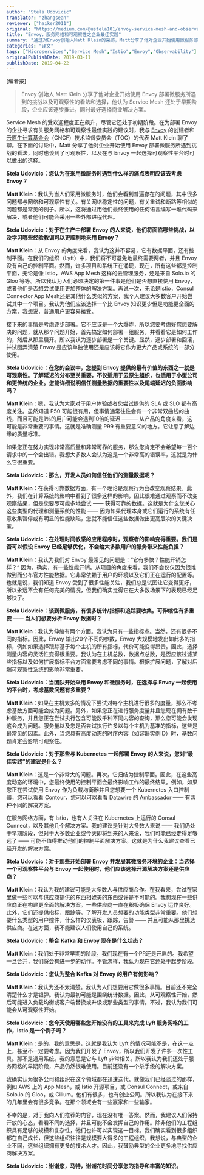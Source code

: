 ```yaml
---
author: "Stela Udovicic"
translator: "zhangsean"
reviewer: ["haiker2011"]
original: "https://medium.com/@ustela101/envoy-service-mesh-and-observability-best-practices-for-enterprises-6b72bbaa723c"
title: "Envoy，服务网格和可观察性之企业最佳实践"
summary: "通过对Envoy创始人Matt Klein的采访，Matt分享了他对企业开始使用微服务部署Envoy所遇到的挑战以及可观察性的看法和选择。"
categories: "译文"
tags: ["Microservices","Service Mesh","Istio","Envoy","Observability"]
originalPublishDate: 2019-03-11
publishDate: 2019-04-22
---
```


[编者按]
> Envoy 创始人 Matt Klein 分享了他对企业开始使用 Envoy 部署微服务所遇到的挑战以及可观察性的看法和选择，他认为 Service Mesh 还处于早期阶段，企业应该逐步推进，同时最好选择商业解决方案。

Service Mesh 的受欢迎程度正在飙升，尽管它还处于初期阶段。在为部署 Envoy 的企业寻求有关服务网格和可观察性最佳实践的建议时，我与 [Envoy](https://www.envoyproxy.io/) 的创建者和[云原生计算基金会](https://www.cncf.io/)（CNCF）技术监督委员会（TOC）的代表 Matt Klein 聊了聊。在下面的讨论中，Matt 分享了他对企业开始使用 Envoy 部署微服务所遇到挑战的看法，同时也谈到了可观察性，以及在与 Envoy 一起选择可观察性平台时可以做出的选择。

**Stela Udovicic：您认为在采用微服务时遇到什么样的痛点表明应该去考虑 Envoy？**

**Matt Klein**：我认为当人们采用微服务时，他们会看到普遍存在的问题，其中很多问题都与网络和可观察性有关。有关网络稳定性的问题，有关重试和断路等相似的问题都是常见的例子。所以，这将通过用他们最终使用的任何语言编写一堆代码来解决，或者他们可能会采用一些外部进程代理。

**Stela Udovicic：对于在生产中部署 Envoy 的人来说，他们将面临哪些挑战，以及学习哪些经验教训可以更顺利地采用 Envoy？**

**Matt Klein**：从 Envoy 的角度来看，我认为这并不容易，它有数据平面，还有控制平面。在我们的组织（Lyft）中，我们将不可避免地最终需要两者，并且 Envoy 没有自己的控制平面。然而，许多项目和系统正在涌现，现在，所有这些都是控制平面，无论是像 Istio，AWS App Mesh 这样的云管理服务，还是来自 Solo.io 的 Gloo 等等。所以我认为人们必须决定的第一件事是他们是否想直接使用 Envoy，或者他们是否想尝试使用更加整体的解决方案。再说一次，无论是Istio，Consul Connector App Mesh还是其他什么类似的方案，我个人建议大多数客户开始尝试其中一个项目。我认为他们应该选择一个比 Envoy 知识更少但是功能更全面的方案，我想说，普通用户更容易接受。

接下来的事情是考虑逐步部署。它不应该是一个大爆炸，所以您要考虑好您想要解决的问题，就从那个问题开始，首先搞定如何部署一组服务，并看看它是如何工作的，然后从那里展开。所以我认为逐步部署是一个关键。显然，逐步部署和回滚，并试图弄清楚 Envoy 是应该单独使用还是应该将它作为更大产品或系统的一部分使用。

**Stela Udovicic：在您的会议中，您提到 Envoy 提供的最有价值的东西之一就是可观察性。了解延迟的分布至关重要，不仅适用于云原生组织，也适用于小型公司和更传统的企业。您能详细说明信任测量数据的重要性以及尾端延迟的负面影响吗？**

**Matt Klein**：嗯，我认为大家对于用户体验或者您尝试提供的 SLA 或 SLO 都有高度关注。虽然知道 P50 可能很有用，但事情通常往往会有一个非常双曲线的曲线，而且可能是1％的用户可能会遇到10倍的延迟 ——— 从产品的角度来看，这可能是非常重要的事情。这就是准确测量 P99 有重要意义的地方。它让您了解边缘的质量标准。

如果您正在努力实现非常高质量和非常可靠的服务，那么您肯定不会希望每一百个请求中的一个会出错。我想大多数人会认为这是一个非常高的错误率，这就是为什么它很重要。

**Stela Udovicic：那么，开发人员如何信任他们的测量数据呢？**

**Matt Klein**：在获得可靠数据方面，有一个理论是观察行为会改变观察结果。此外，我们在计算系统的影响中看到了很多这样的影响，因此很难通过观察而不改变观察结果，但是您要尽可能多地尝试 —— 获得可靠的数据。这就是为什么您关心这些类型的代理和测量系统的性能 —— 因为如果代理本身或它们运行的​​系统有任意收集暂停或有明显的性能缺陷，您就不能信任这些数据做出更高层次的关键决策。

**Stela Udovicic：在处理时间敏感的应用程序时，观察者的影响变得重要。我们是否可以假设 Envoy 已经足够优化，不会给大多数用户的服务带来性能负担？**

**Matt Klein**：我认为我们对 Envoy 最常见的问题是：“它有多快？性能开销怎样？“ 因为，确实，有一些性能开销。从项目的角度来看，我们不会仅仅因为很难做到而公布官方性能数据。它非常依赖于用户的环境以及它们正在运行的配置等。也就是说，我们知道 Envoy 受到了很多性能关注，我们总是试图让它变得更好，所以永远不会有任何完美的情况，但我们确实觉得它在大多数场景下的表现已经足够快了。

**Stela Udovicic：谈到微服务，有很多统计/指标和追踪要收集。可伸缩性有多重要 —— 当人们想要分析 Envoy 数据时？**

**Matt Klein**：我认为伸缩有两个方面。我认为只有一些指标点。当然，还有很多不同的指标。因此，Envoy 输出20个不同的参数，Envoy 大规模地发出如此多的指标，例如如果选择跟踪基于每个主机的所有指标，代价可能变得昂贵。因此，选择测量内容的灵活性变得很重要。我认为在主机总数，数据点总数，是否应该过滤某些指标以及如何扩展指标平台方面需要考虑不同的事情。根据扩展问题，了解对后端可观察性系统的影响非常重要。

**Stela Udovicic：当团队开始采用 Envoy 和微服务时，在选择与 Envoy 一起使用的平台时，考虑基数问题有多重要？**

**Matt Klein**：如果在主机太多的情况下尝试对每个主机进行很多的度量，那么不考虑基数方面可能会成为问题。另外，如果您正在进行服务度量并且您现在拥有数千种服务，并且您正在尝试执行包含可能数千种不同内容的查询，那么您可能会发现这会成为问题。服务量以及您是否尝试执行许多以每个主机为基准的指标，这些是最常见的因素。此外，当您具有高度动态的时序内容（如容器实例ID）时，基数问题肯定会影响可观察性。

**Stela Udovicic：对于那些与 Kubernetes 一起部署 Envoy 的人来说，您对“最佳实践”的建议是什么？**

**Matt Klein**：这是一个非常大的问题。再次，它归结为控制平面。因此，在这些高度动态的环境中，您最终使用的控制平面会最终影响工作的最终结果。例如，如果您正在尝试使用 Envoy 作为负载均衡器并且您想要一个 Kubernetes 入口控制器，您可以看看 Contour，您可以可以看看 Datawire 的 Ambassador —— 有两种不同的解决方案。

在服务网络方面，有 Istio，也有人关注在 Kubernetes 上运行的 Consul Connect，以及其他几个解决方案。我的建议是针对大多数人来说 —— 我们仍处于早期阶段，但对于大多数企业或今天即将到来的人来说，我们可能已经走得足够远了 —— 可能不值得推动他们的控制平面解决方案。这就是为什么我建议查看已经开发的解决方案。

**Stela Udovicic：对于那些开始部署 Envoy 并发展其微服务环境的企业：当选择一个可观察性平台与 Envoy 一起使用时，他们应该选择开源解决方案还是供应商？**

**Matt Klein**：我认为我的建议可能是大多数人与供应商合作。在我看来，尝试在家里做一些可以与供应商提供的东西相媲美的东西或许是不可能的。我想现在一些供应商正在构建更全面的解决方案。一些供应商一直在积极确保 Envoy 运作良好。此外，它们还提供指标，跟踪等。了解开发人员想要的功能类型非常重要。他们想要什么类型的用户控件，什么样的仪表板，跟踪，告警 —— 并且可能从那里挑选供应商。在这方面，我不能建议人们使用自己的系统。

**Stela Udovicic：整合 Kafka 和 Envoy 现在是什么状态？**

**Matt Klein**：我们处于非常早期的阶段。我们现在有一个PR还是开启的。我希望一旦合并，我们将会有进一步的动作。不管怎样，我认为现在它还处于起步阶段。

**Stela Udovicic：您认为整合 Kafka 对 Envoy 的用户有何影响？**

**Matt Klein**：我认为还不太清楚。我认为人们想要用它做很多事情。目前还不完全清楚什么才是银弹。我认为最初可能是围绕统计数据。因此，从可观察性开始，然后可能进入负载均衡或客户端替换或升级或那些类型的事情。不过，我认为我们可能会从可观察性开始。

**Stela Udovicic：您今天使用哪些您开始没有的工具来完成 Lyft 服务网格的工作，Istio 是一个例子吗？**

**Matt Klein**：是的，我的意思是，这就是我认为 Lyft 的情况可能不是，在这一点上，甚至不一定要考虑。因为我们开发了 Envoy，所以我们开发了许多一次性工具。那不是通用系统。我的意思是它与 Lyft 非常相关。所以我认为我们还处于服务网格的早期阶段，产品仍然很难使用。目前还没有一个杀手级的解决方案。

我确实认为很多公司和组织在这个领域都在迅速迭代。就像我们已经谈过的那样，例如 AWS 上的 App Mesh，或 Istio 开源项目，或 Consul Connect，或来自 Solo.io 的 Gloo，或 Cilium。他们有很多，也有创业公司。所以我认为在接下来的几年里会有很多竞争。在那个领域会有一些赢家和一些输家。

不幸的是，对于我向人们推荐的内容，现在没有唯一答案。然而，我建议人们保持开放的心态，看看不同的选择，并且可能不会发挥自己的作用。除非他们的工程组织具有足够的规模和复杂性，他们也许可以实现这一目标。我们确实看到很多组织都在自己成长，但这些组织往往是规模要大得多的工程组织，我想说，与典型的企业不同，这些组织拥有更多的技术人才。因此，我鼓励典型的企业更多地寻找供应商解决方案。

**Stela Udovicic：谢谢您，马特，谢谢花时间分享您的指导和丰富的知识。**
